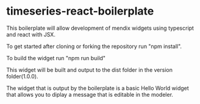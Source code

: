 # timeseries-react-boilerplate

This boilerplate will allow development of mendix widgets using typescript and react with JSX. 

To get started after cloning or forking the repository run "npm install".

To build the widget run "npm run build"

This widget will be built and output to the dist folder in the version folder(1.0.0). 

The widget that is output by the boilerplate is a basic Hello World widget that allows you to diplay a message that is editable in the modeler.